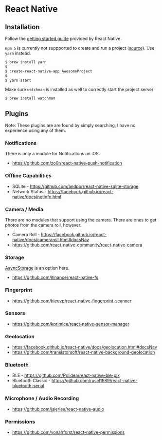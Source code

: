# React Native

## Installation

Follow the [getting started guide](http://facebook.github.io/react-native/docs/getting-started.html) provided by React Native.

`npm 5` is currently not suppported to create and run a project ([source](https://github.com/facebook/react-native/issues/14767)). Use `yarn` instead.

```bash
$ brew install yarn
$
$ create-react-native-app AwesomeProject
$
$ yarn start
```

Make sure `watchman` is installed as well to correctly start the project server 

```bash
$ brew install watchman
```

## Plugins

Note: These plugins are are found by simply searching, I have no experience using any of them.

### Notifications

There is only a module for Notifications on iOS.

* https://github.com/zo0r/react-native-push-notification 

### Offline Capabilities

* SQLite - https://github.com/andpor/react-native-sqlite-storage 
* Network Status - https://facebook.github.io/react-native/docs/netinfo.html

### Camera / Media

There are no modules that support using the camera. There are ones to get photos from the camera roll, however.

* Camera Roll - https://facebook.github.io/react-native/docs/cameraroll.html#docsNav 
* https://github.com/react-native-community/react-native-camera

### Storage

[AsyncStorage](https://facebook.github.io/react-native/docs/asyncstorage.html#docsNav) is an option here.

* https://github.com/itinance/react-native-fs

### Fingerprint

* https://github.com/hieuvp/react-native-fingerprint-scanner

### Sensors

* https://github.com/kprimice/react-native-sensor-manager

### Geolocation

* https://facebook.github.io/react-native/docs/geolocation.html#docsNav
* https://github.com/transistorsoft/react-native-background-geolocation

### Bluetooth

* BLE - https://github.com/Polidea/react-native-ble-plx
* Bluetooth Classic - https://github.com/rusel1989/react-native-bluetooth-serial 

### Microphone / Audio Recording

* https://github.com/jsierles/react-native-audio

### Permissions

* https://github.com/yonahforst/react-native-permissions







